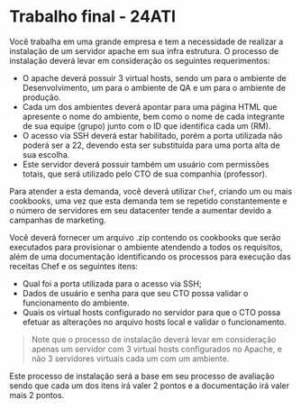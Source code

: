 # Trabalho final - 24ATI

Você trabalha em uma grande empresa e tem a necessidade de realizar a instalação de um servidor apache em sua infra estrutura. O processo de instalação deverá levar em consideração os seguintes requerimentos:

* O apache deverá possuir 3 virtual hosts, sendo um para o ambiente de Desenvolvimento, um para o ambiente de QA e um para o ambiente de produção.
* Cada um dos ambientes deverá apontar para uma página HTML que apresente o nome do ambiente, bem como o nome de cada integrante de sua equipe (grupo) junto com o ID que identifica cada um (RM).
* O acesso via SSH deverá estar habilitado, porém a porta utilizada não poderá ser a 22, devendo esta ser substituída para uma porta alta de sua escolha.
* Este servidor deverá possuir também um usuário com permissões totais, que será utilizado pelo CTO de sua companhia (professor).

Para atender a esta demanda, você deverá utilizar `Chef`, criando um ou mais cookbooks, uma vez que esta demanda tem se repetido constantemente e o número de servidores em seu datacenter tende a aumentar devido a campanhas de marketing.

Você deverá fornecer um arquivo .zip contendo os cookbooks que serão executados para provisionar o ambiente atendendo a todos os requisitos, além de uma documentação identificando os processos para execução das receitas Chef e os seguintes itens:

* Qual foi a porta utilizada para o acesso via SSH;
* Dados de usuário e senha para que seu CTO possa validar o funcionamento do ambiente.
* Quais os virtual hosts configurado no servidor para que o CTO possa efetuar as alterações no arquivo hosts local e validar o funcionamento.


>Note que o processo de instalação deverá levar em consideração apenas um servidor com 3 virtual hosts configurados no Apache, e não 3 servidores virtuais cada um com um ambiente.

Este processo de instalação será a base em seu processo de avaliação sendo que cada um dos itens irá valer 2 pontos e a documentação irá valer mais 2 pontos.

